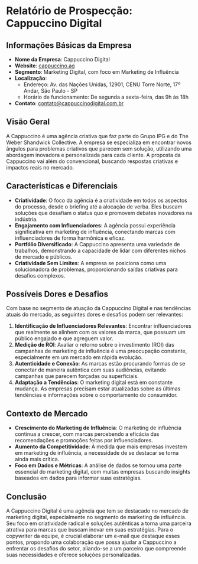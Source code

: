 # Relatório de Prospecção: Cappuccino Digital

## Informações Básicas da Empresa
- **Nome da Empresa**: Cappuccino Digital
- **Website**: [cappuccino.ag](http://www.cappuccino.ag)
- **Segmento**: Marketing Digital, com foco em Marketing de Influência
- **Localização**: 
  - Endereço: Av. das Nações Unidas, 12901, CENU Torre Norte, 17º Andar, São Paulo - SP
  - Horário de funcionamento: De segunda a sexta-feira, das 9h às 18h
- **Contato**: contato@cappuccinodigital.com.br

## Visão Geral
A Cappuccino é uma agência criativa que faz parte do Grupo IPG e do The Weber Shandwick Collective. A empresa se especializa em encontrar novos ângulos para problemas criativos que parecem sem solução, utilizando uma abordagem inovadora e personalizada para cada cliente. A proposta da Cappuccino vai além do convencional, buscando respostas criativas e impactos reais no mercado.

## Características e Diferenciais
- **Criatividade**: O foco da agência é a criatividade em todos os aspectos do processo, desde o briefing até a alocação de verba. Eles buscam soluções que desafiam o status quo e promovem debates inovadores na indústria.
- **Engajamento com Influenciadores**: A agência possui experiência significativa em marketing de influência, conectando marcas com influenciadores de forma harmônica e eficaz.
- **Portfólio Diversificado**: A Cappuccino apresenta uma variedade de trabalhos, demonstrando a capacidade de lidar com diferentes nichos de mercado e públicos.
- **Criatividade Sem Limites**: A empresa se posiciona como uma solucionadora de problemas, proporcionando saídas criativas para desafios complexos.

## Possíveis Dores e Desafios
Com base no segmento de atuação da Cappuccino Digital e nas tendências atuais do mercado, as seguintes dores e desafios podem ser relevantes:

1. **Identificação de Influenciadores Relevantes**: Encontrar influenciadores que realmente se alinhem com os valores da marca, que possuam um público engajado e que agreguem valor.
2. **Medição de ROI**: Avaliar o retorno sobre o investimento (ROI) das campanhas de marketing de influência é uma preocupação constante, especialmente em um mercado em rápida evolução.
3. **Autenticidade e Conexão**: As marcas estão procurando formas de se conectar de maneira autêntica com suas audiências, evitando campanhas que parecem forçadas ou superficiais.
4. **Adaptação a Tendências**: O marketing digital está em constante mudança. As empresas precisam estar atualizadas sobre as últimas tendências e informações sobre o comportamento do consumidor.

## Contexto de Mercado
- **Crescimento do Marketing de Influência**: O marketing de influência continua a crescer, com marcas percebendo a eficácia das recomendações e promoções feitas por influenciadores.
- **Aumento da Competitividade**: À medida que mais empresas investem em marketing de influência, a necessidade de se destacar se torna ainda mais crítica.
- **Foco em Dados e Métricas**: A análise de dados se tornou uma parte essencial do marketing digital, com muitas empresas buscando insights baseados em dados para informar suas estratégias.

## Conclusão
A Cappuccino Digital é uma agência que tem se destacado no mercado de marketing digital, especialmente no segmento de marketing de influência. Seu foco em criatividade radical e soluções autênticas a torna uma parceira atrativa para marcas que buscam inovar em suas estratégias. Para o copywriter da equipe, é crucial elaborar um e-mail que destaque esses pontos, propondo uma colaboração que possa ajudar a Cappuccino a enfrentar os desafios do setor, aliando-se a um parceiro que compreende suas necessidades e oferece soluções personalizadas.